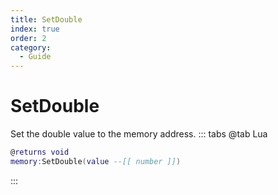 ```yaml
---
title: SetDouble
index: true
order: 2
category:
  - Guide
---
```


# SetDouble
Set the double value to the memory address.
::: tabs
@tab Lua
```lua
@returns void
memory:SetDouble(value --[[ number ]])
```

:::